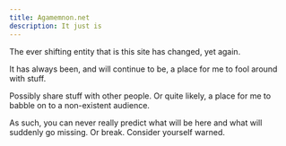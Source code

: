 ```yaml
---
title: Agamemnon.net
description: It just is
---
```

The ever shifting entity that is this site has changed, yet again.

It has always been, and will continue to be, a place for me to fool around with stuff.

Possibly share stuff with other people. Or quite likely, a place for me to babble on to a non-existent audience.

As such, you can never really predict what will be here and what will suddenly go missing. Or break. Consider yourself warned.
